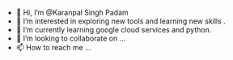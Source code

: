 - 👋 Hi, I’m @Karanpal Singh Padam
- 👀 I’m interested in exploring new tools and learning new skills .
- 🌱 I’m currently learning google cloud services and python.
- 💞️ I’m looking to collaborate on ...
- 📫 How to reach me ...

<!---
KaranKP/KaranKP is a ✨ special ✨ repository because its `README.md` (this file) appears on your GitHub profile.
You can click the Preview link to take a look at your changes.
--->
